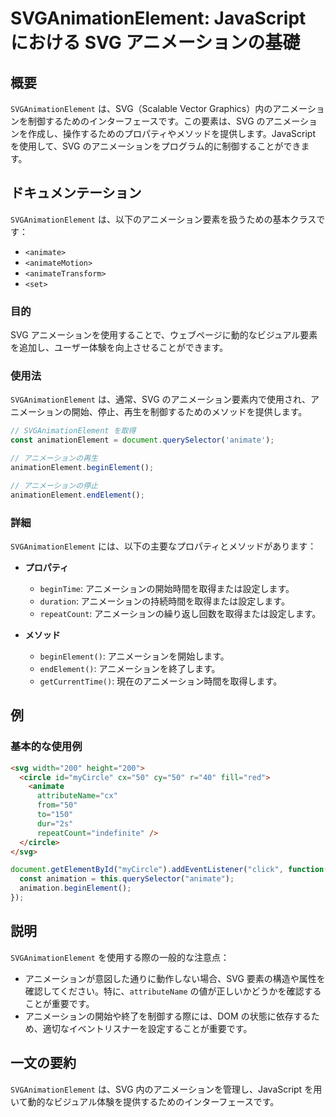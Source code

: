 <!--
Meta Description: # SVGAnimationElement: JavaScript における SVG アニメーションの基礎 ## 概要 `SVGAnimationElement` は、SVG（Scalable Vector Graphics）内のアニメーションを制御するためのインターフェースです。この要素は、SVG...
Meta Keywords: svg, svganimationelement, javascript, animate, animationelement
-->

# SVGAnimationElement: JavaScript における SVG アニメーションの基礎

## 概要
`SVGAnimationElement` は、SVG（Scalable Vector Graphics）内のアニメーションを制御するためのインターフェースです。この要素は、SVG のアニメーションを作成し、操作するためのプロパティやメソッドを提供します。JavaScript を使用して、SVG のアニメーションをプログラム的に制御することができます。

## ドキュメンテーション
`SVGAnimationElement` は、以下のアニメーション要素を扱うための基本クラスです：

- `<animate>`
- `<animateMotion>`
- `<animateTransform>`
- `<set>`

### 目的
SVG アニメーションを使用することで、ウェブページに動的なビジュアル要素を追加し、ユーザー体験を向上させることができます。

### 使用法
`SVGAnimationElement` は、通常、SVG のアニメーション要素内で使用され、アニメーションの開始、停止、再生を制御するためのメソッドを提供します。

```javascript
// SVGAnimationElement を取得
const animationElement = document.querySelector('animate');

// アニメーションの再生
animationElement.beginElement();

// アニメーションの停止
animationElement.endElement();
```

### 詳細
`SVGAnimationElement` には、以下の主要なプロパティとメソッドがあります：

- **プロパティ**
  - `beginTime`: アニメーションの開始時間を取得または設定します。
  - `duration`: アニメーションの持続時間を取得または設定します。
  - `repeatCount`: アニメーションの繰り返し回数を取得または設定します。

- **メソッド**
  - `beginElement()`: アニメーションを開始します。
  - `endElement()`: アニメーションを終了します。
  - `getCurrentTime()`: 現在のアニメーション時間を取得します。

## 例
### 基本的な使用例

```html
<svg width="200" height="200">
  <circle id="myCircle" cx="50" cy="50" r="40" fill="red">
    <animate 
      attributeName="cx" 
      from="50" 
      to="150" 
      dur="2s" 
      repeatCount="indefinite" />
  </circle>
</svg>
```

```javascript
document.getElementById("myCircle").addEventListener("click", function() {
  const animation = this.querySelector("animate");
  animation.beginElement();
});
```

## 説明
`SVGAnimationElement` を使用する際の一般的な注意点：

- アニメーションが意図した通りに動作しない場合、SVG 要素の構造や属性を確認してください。特に、`attributeName` の値が正しいかどうかを確認することが重要です。
- アニメーションの開始や終了を制御する際には、DOM の状態に依存するため、適切なイベントリスナーを設定することが重要です。

## 一文の要約
`SVGAnimationElement` は、SVG 内のアニメーションを管理し、JavaScript を用いて動的なビジュアル体験を提供するためのインターフェースです。